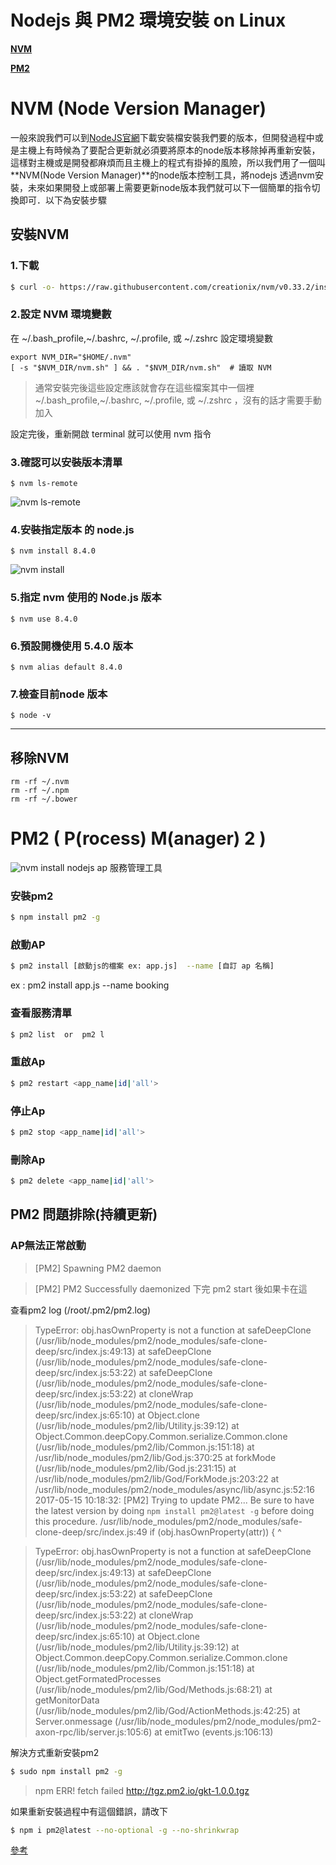 # Nodejs 與 PM2 環境安裝 on Linux

[**NVM**](#nvm-pane)

[**PM2**](#pm2-pane)

# NVM (Node Version Manager)
一般來說我們可以到[NodeJS官網](https://nodejs.org/en/download/)下載安裝檔安裝我們要的版本，但開發過程中或是主機上有時候為了要配合更新就必須要將原本的node版本移除掉再重新安裝，這樣對主機或是開發都麻煩而且主機上的程式有掛掉的風險，所以我們用了一個叫**NVM(Node Version Manager)**的node版本控制工具，將nodejs 透過nvm安裝，未來如果開發上或部署上需要更新node版本我們就可以下一個簡單的指令切換即可．以下為安裝步驟


## 安裝NVM

### 1.下載

```sh
$ curl -o- https://raw.githubusercontent.com/creationix/nvm/v0.33.2/install.sh | bash
```
### 2.設定 NVM 環境變數
在 ~/.bash_profile,~/.bashrc, ~/.profile, 或 ~/.zshrc 設定環境變數

```
export NVM_DIR="$HOME/.nvm"
[ -s "$NVM_DIR/nvm.sh" ] && . "$NVM_DIR/nvm.sh"  # 讀取 NVM
```

> 通常安裝完後這些設定應該就會存在這些檔案其中一個裡~/.bash_profile,~/.bashrc, ~/.profile, 或 ~/.zshrc ，沒有的話才需要手動加入


設定完後，重新開啟 terminal 就可以使用 nvm 指令

### 3.確認可以安裝版本清單
```
$ nvm ls-remote
```	

![nvm ls-remote](http://i.imgur.com/WUC57TL.png)
	
### 4.安裝指定版本 的 node.js
```	
$ nvm install 8.4.0  
```	

![nvm install](http://i.imgur.com/4KhqJqn.png)

### 5.指定 nvm 使用的 Node.js 版本
	$ nvm use 8.4.0

### 6.預設開機使用 5.4.0 版本
	$ nvm alias default 8.4.0
	
### 7.檢查目前node 版本
	$ node -v	
	
 --------------

## 移除NVM
	rm -rf ~/.nvm
	rm -rf ~/.npm
	rm -rf ~/.bower
 
 
#  PM2 ( **P**(rocess) **M**(anager) **2** )
![nvm install](https://github.com/unitech/pm2/raw/master/pres/pm2.20d3ef.png)
nodejs ap 服務管理工具

### 安裝pm2 

```bash
$ npm install pm2 -g
```
### 啟動AP

```bash
$ pm2 install [啟動js的檔案 ex: app.js]  --name [自訂 ap 名稱]
```
ex : pm2 install app.js --name booking

### 查看服務清單

```bash
$ pm2 list  or  pm2 l
```

### 重啟Ap

```bash
$ pm2 restart <app_name|id|'all'>
```

### 停止Ap

```bash
$ pm2 stop <app_name|id|'all'>
```

### 刪除Ap

```bash
$ pm2 delete <app_name|id|'all'>
```


## PM2 問題排除(持續更新)

### AP無法正常啟動
>[PM2] Spawning PM2 daemon

>[PM2] PM2 Successfully daemonized
下完 pm2 start 後如果卡在這


查看pm2 log (/root/.pm2/pm2.log)
>TypeError: obj.hasOwnProperty is not a function
    at safeDeepClone (/usr/lib/node_modules/pm2/node_modules/safe-clone-deep/src/index.js:49:13)
    at safeDeepClone (/usr/lib/node_modules/pm2/node_modules/safe-clone-deep/src/index.js:53:22)
    at safeDeepClone (/usr/lib/node_modules/pm2/node_modules/safe-clone-deep/src/index.js:53:22)
    at cloneWrap (/usr/lib/node_modules/pm2/node_modules/safe-clone-deep/src/index.js:65:10)
    at Object.clone (/usr/lib/node_modules/pm2/lib/Utility.js:39:12)
    at Object.Common.deepCopy.Common.serialize.Common.clone (/usr/lib/node_modules/pm2/lib/Common.js:151:18)
    at /usr/lib/node_modules/pm2/lib/God.js:370:25
    at forkMode (/usr/lib/node_modules/pm2/lib/God.js:231:15)
    at /usr/lib/node_modules/pm2/lib/God/ForkMode.js:203:22
    at /usr/lib/node_modules/pm2/node_modules/async/lib/async.js:52:16
2017-05-15 10:18:32: [PM2] Trying to update PM2...
Be sure to have the latest version by doing `npm install pm2@latest -g` before doing this procedure.
/usr/lib/node_modules/pm2/node_modules/safe-clone-deep/src/index.js:49
    if (obj.hasOwnProperty(attr)) {
            ^

>TypeError: obj.hasOwnProperty is not a function
    at safeDeepClone (/usr/lib/node_modules/pm2/node_modules/safe-clone-deep/src/index.js:49:13)
    at safeDeepClone (/usr/lib/node_modules/pm2/node_modules/safe-clone-deep/src/index.js:53:22)
    at safeDeepClone (/usr/lib/node_modules/pm2/node_modules/safe-clone-deep/src/index.js:53:22)
    at cloneWrap (/usr/lib/node_modules/pm2/node_modules/safe-clone-deep/src/index.js:65:10)
    at Object.clone (/usr/lib/node_modules/pm2/lib/Utility.js:39:12)
    at Object.Common.deepCopy.Common.serialize.Common.clone (/usr/lib/node_modules/pm2/lib/Common.js:151:18)
    at Object.getFormatedProcesses (/usr/lib/node_modules/pm2/lib/God/Methods.js:68:21)
    at getMonitorData (/usr/lib/node_modules/pm2/lib/God/ActionMethods.js:42:25)
    at Server.onmessage (/usr/lib/node_modules/pm2/node_modules/pm2-axon-rpc/lib/server.js:105:6)
    at emitTwo (events.js:106:13)
    
    


解決方式重新安裝pm2 

```sh
$ sudo npm install pm2 -g  
```


> npm ERR! fetch failed http://tgz.pm2.io/gkt-1.0.0.tgz

如果重新安裝過程中有這個錯誤，請改下

```sh
$ npm i pm2@latest --no-optional -g --no-shrinkwrap 
```

[參考](https://github.com/Unitech/pm2/issues/2438)
